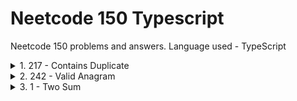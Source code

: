 # Neetcode 150 Typescript
Neetcode 150 problems and answers. Language used - TypeScript

<details>
  <summary>1. 217 - Contains Duplicate </summary>
  
  ### Given an integer array nums, return true if any value appears at least twice in the array, and return false if every element is distinct.

  **Answer 1**
  ```ts
    // Using N^2 Loops
    function containsDuplicate(nums: number[]): boolean {
        for (let i = 0; i < nums.length; i++) {
            for (let j=i+1; j<= nums.length; j++) {
                if (nums[i] === nums [j]) {
                    return true;
                }
            }
        }
        return false;
    };
  ```

 **Answer 2**
  ```ts
    // Using Map
    function containsDuplicate(nums: number[]): boolean {
      const store = new Map();
      for (let i of nums) {
          if (store.has(i)) return true;
          else store.set(i, 1);
      }
      return false;
    };
  ```

 **Answer 3**
  ```ts
    // Using SET, has slight advantage over Map
    // Set is optimized to store duplication
    // In this case, we are not going to use the values of Map, so its unnecessary
    function containsDuplicate(nums: number[]): boolean {
      const seenNumbers = new Set<number>();
      for (const num of nums) {
          if (seenNumbers.has(num)) {
              return true; // If we've already seen the number, return true
          } else {
              seenNumbers.add(num); // Otherwise, add it to the set of seen numbers
          }
      }
      return false; // If we've gone through the loop without finding duplicates, return false
    }
  ```
</details>

<details>
  <summary>2. 242 - Valid Anagram </summary>
  
  ### Given two strings s and t, return true if t is an anagram of s, and false otherwise. An Anagram is a word or phrase formed by rearranging the letters of a different word or phrase, typically using all the original letters exactly once.

  **Answer 1**
  ```ts
    function isAnagram(s: string, t: string): boolean {
      // Using Map
      if (s.length !== t.length) return false;
  
      const store = new Map();
      for (let char of s) {
          const val = store.has(char) ? store.get(char) + 1 : 1;
          store.set(char, val);
      }
  
      for (let char of t) {
          if (store.has(char)) {
              const val = store.get(char);
              if (val <= 0) return false;
  
              store.set(char, val - 1);
          }
          else {
              return false;
          }
      }
      return true;
  };
  ```

 **Answer 2**
  ```ts
    function isAnagram(s: string, t: string): boolean {
      // Using Map, +/- map in single pass
      if (s.length !== t.length) return false;
  
      const store = new Map();
      for (let i = 0; i < s.length; i++) {
          store.set(s[i], (store.get(s[i]) || 0)  + 1);
          store.set(t[i], (store.get(t[i]) || 0) - 1);
      }
  
      for (let [_, v] of store) {
          if (v !== 0) return false;
      }
      return true;
  };
  ```
</details>

<details>
  <summary>3. 1 - Two Sum </summary>
### Given an array of integers nums and an integer target, return indices of the two numbers such that they add up to target. You may assume that each input would have exactly one solution, and you may not use the same element twice.

  **Answer 1**
  ```ts
    function twoSum(nums: number[], target: number): number[] {
    const store = new Map();
    const result: number[] = [];

    for(let [i, n] of nums.entries()) {
        const val = target - n;
        if (store.has(val)) {
            return [i, store.get(val)]
        }
        store.set(n, i);
    }

    return result;
};
  ```

 **Answer 2**
 - In case if we want to solve it without using HashMap, then use **Two pointers approach**, but that needs Sorting the array and we need to preserve the index by [(val1, index1), (val2, index2) ...] and it is not a best approach.
</details>
